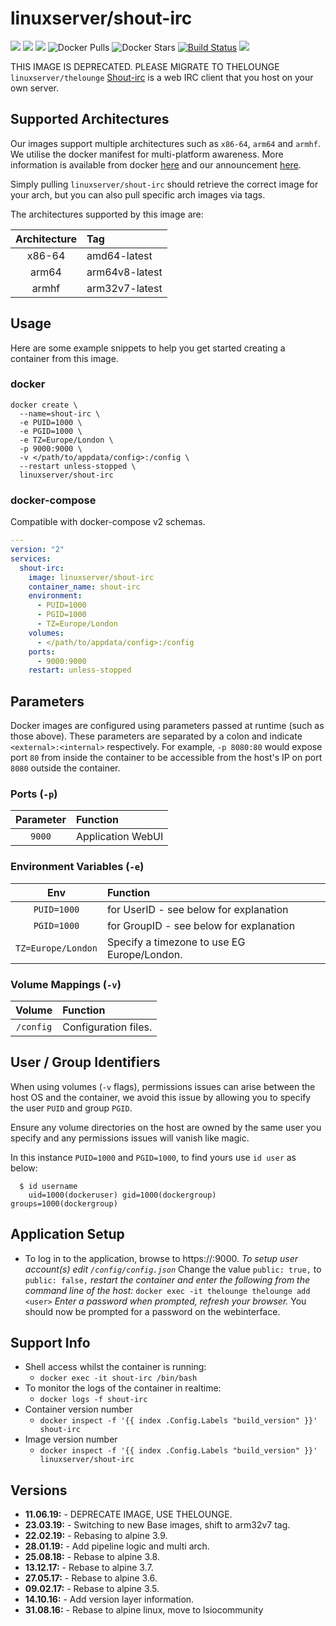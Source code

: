 # linuxserver/shout-irc

[![](https://img.shields.io/discord/354974912613449730.svg?logo=discord&label=LSIO%20Discord&style=flat-square)](https://discord.gg/YWrKVTn) [![](https://images.microbadger.com/badges/version/linuxserver/shout-irc.svg)](https://microbadger.com/images/linuxserver/shout-irc) [![](https://images.microbadger.com/badges/image/linuxserver/shout-irc.svg)](https://microbadger.com/images/linuxserver/shout-irc) ![Docker Pulls](https://img.shields.io/docker/pulls/linuxserver/shout-irc.svg) ![Docker Stars](https://img.shields.io/docker/stars/linuxserver/shout-irc.svg) [![Build Status](https://ci.linuxserver.io/buildStatus/icon?job=Docker-Pipeline-Builders/docker-shout-irc/master)](https://ci.linuxserver.io/job/Docker-Pipeline-Builders/job/docker-shout-irc/job/master/) [![](https://lsio-ci.ams3.digitaloceanspaces.com/linuxserver/shout-irc/latest/badge.svg)](https://lsio-ci.ams3.digitaloceanspaces.com/linuxserver/shout-irc/latest/index.html)

THIS IMAGE IS DEPRECATED. PLEASE MIGRATE TO THELOUNGE `linuxserver/thelounge` [Shout-irc](http://shout-irc.com/) is a web IRC client that you host on your own server.

## Supported Architectures

Our images support multiple architectures such as `x86-64`, `arm64` and `armhf`. We utilise the docker manifest for multi-platform awareness. More information is available from docker [here](https://github.com/docker/distribution/blob/master/docs/spec/manifest-v2-2.md#manifest-list) and our announcement [here](https://blog.linuxserver.io/2019/02/21/the-lsio-pipeline-project/).

Simply pulling `linuxserver/shout-irc` should retrieve the correct image for your arch, but you can also pull specific arch images via tags.

The architectures supported by this image are:

| Architecture | Tag |
| :---: | :--- |
| x86-64 | amd64-latest |
| arm64 | arm64v8-latest |
| armhf | arm32v7-latest |

## Usage

Here are some example snippets to help you get started creating a container from this image.

### docker

```text
docker create \
  --name=shout-irc \
  -e PUID=1000 \
  -e PGID=1000 \
  -e TZ=Europe/London \
  -p 9000:9000 \
  -v </path/to/appdata/config>:/config \
  --restart unless-stopped \
  linuxserver/shout-irc
```

### docker-compose

Compatible with docker-compose v2 schemas.

```yaml
---
version: "2"
services:
  shout-irc:
    image: linuxserver/shout-irc
    container_name: shout-irc
    environment:
      - PUID=1000
      - PGID=1000
      - TZ=Europe/London
    volumes:
      - </path/to/appdata/config>:/config
    ports:
      - 9000:9000
    restart: unless-stopped
```

## Parameters

Docker images are configured using parameters passed at runtime \(such as those above\). These parameters are separated by a colon and indicate `<external>:<internal>` respectively. For example, `-p 8080:80` would expose port `80` from inside the container to be accessible from the host's IP on port `8080` outside the container.

### Ports \(`-p`\)

| Parameter | Function |
| :---: | :--- |
| `9000` | Application WebUI |

### Environment Variables \(`-e`\)

| Env | Function |
| :---: | :--- |
| `PUID=1000` | for UserID - see below for explanation |
| `PGID=1000` | for GroupID - see below for explanation |
| `TZ=Europe/London` | Specify a timezone to use EG Europe/London. |

### Volume Mappings \(`-v`\)

| Volume | Function |
| :---: | :--- |
| `/config` | Configuration files. |

## User / Group Identifiers

When using volumes \(`-v` flags\), permissions issues can arise between the host OS and the container, we avoid this issue by allowing you to specify the user `PUID` and group `PGID`.

Ensure any volume directories on the host are owned by the same user you specify and any permissions issues will vanish like magic.

In this instance `PUID=1000` and `PGID=1000`, to find yours use `id user` as below:

```text
  $ id username
    uid=1000(dockeruser) gid=1000(dockergroup) groups=1000(dockergroup)
```

## Application Setup

* To log in to the application, browse to https://:9000.  _To setup user account\(s\) edit `/config/config.json`_  Change the value `public: true,` to `public: false,`  _restart the container and enter the following from the command line of the host:_  `docker exec -it thelounge thelounge add <user>`  _Enter a password when prompted, refresh your browser._  You should now be prompted for a password on the webinterface. 

## Support Info

* Shell access whilst the container is running: 
  * `docker exec -it shout-irc /bin/bash`
* To monitor the logs of the container in realtime: 
  * `docker logs -f shout-irc`
* Container version number 
  * `docker inspect -f '{{ index .Config.Labels "build_version" }}' shout-irc`
* Image version number
  * `docker inspect -f '{{ index .Config.Labels "build_version" }}' linuxserver/shout-irc`

## Versions

* **11.06.19:** - DEPRECATE IMAGE, USE THELOUNGE.
* **23.03.19:** - Switching to new Base images, shift to arm32v7 tag.
* **22.02.19:** - Rebasing to alpine 3.9.
* **28.01.19:** - Add pipeline logic and multi arch.
* **25.08.18:** - Rebase to alpine 3.8.
* **13.12.17:** - Rebase to alpine 3.7.
* **27.05.17:** - Rebase to alpine 3.6.
* **09.02.17:** - Rebase to alpine 3.5.
* **14.10.16:** - Add version layer information.
* **31.08.16:** - Rebase to alpine linux, move to lsiocommunity

